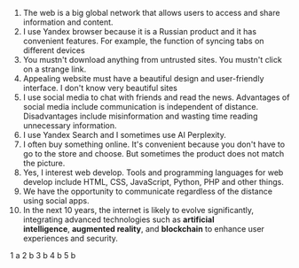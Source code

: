 1.  The web is a big global network that allows users to access and share information and content.
2. I use Yandex browser because it is a Russian product and it has convenient features. For example, the function of syncing tabs on different devices
3. You mustn't download anything from untrusted sites. You mustn't click on a strange link.
4. Appealing website must have a beautiful design and user-friendly interface. I don't know very beautiful sites 
5. I use social media to chat with friends and read the news.  Advantages of social media include communication is independent of distance. Disadvantages include misinformation and wasting time reading unnecessary information.
6. I use Yandex Search and I sometimes use AI Perplexity. 
7. I often buy something online. It's convenient because you don't have to go to the store and choose. But sometimes the product does not match the picture.
8. Yes, I interest web develop. Tools and programming languages for web develop include HTML, CSS, JavaScript, Python, PHP and other things.
9. We have the opportunity to communicate regardless of the distance using social apps.
10. In the next 10 years, the internet is likely to evolve significantly, integrating advanced technologies such as **artificial intelligence**, **augmented reality**, and **blockchain** to enhance user experiences and security.

1 a
2 b
3 b
4 b
5 b